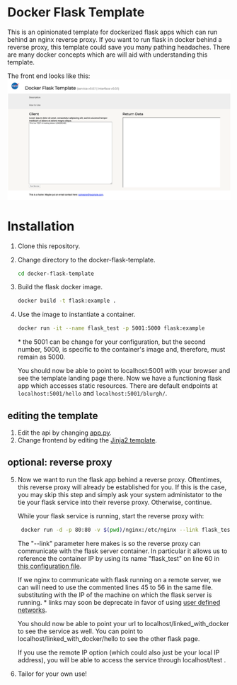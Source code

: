 # Docker Flask Template

This is an opinionated template for dockerized flask apps which can run behind an nginx reverse proxy. If you want to run flask in docker behind a reverse proxy, this template could save you many pathing headaches. There are many docker concepts which are will aid with understanding this template.

The front end looks like this:
![frontend](frontend.png)

# Installation

1) Clone this repository.  
2) Change directory to the docker-flask-template.
    ```bash
    cd docker-flask-template
    ```
3) Build the flask docker image.
    ```bash
    docker build -t flask:example .
    ```  
4) Use the image to instantiate a container.
    ```bash
    docker run -it --name flask_test -p 5001:5000 flask:example
    ```
    \* the 5001 can be change for your configuration, but the second number, 5000, is specific to the container's image and, therefore, must remain as 5000.
     
    You should now be able to point to localhost:5001 with your browser and see the template landing page there. Now we have a functioning flask app which accesses static resources. There are default endpoints at `localhost:5001/hello` and `localhost:5001/blurgh/`.

## editing the template

1) Edit the api by changing [app.py](app.py).
2) Change frontend by editing the [Jinja2 template](templates/home.html).


## optional: reverse proxy
    
5) Now we want to run the flask app behind a reverse proxy. Oftentimes, this reverse proxy will already be established for you. If this is the case, you may skip this step and simply ask your system administator to the tie your flask service into their reverse proxy. Otherwise, continue.
 
   While your flask service is running, start the reverse proxy with:
   ```bash
    docker run -d -p 80:80 -v $(pwd)/nginx:/etc/nginx --link flask_test:flask_test  nginx
   ``` 
   The "--link" parameter here makes is so the reverse proxy can communicate with the flask server container. In particular it allows us to reference the container IP by using its name "flask_test" on line 60 in [this configuration file](/nginx/conf.d/default.conf).
   
   If we nginx to communicate with flask running on a remote server, we can will need to use the commented lines 45 to 56 in the same file. substituting <your machine private ip> with the IP of the machine on which the flask server is running.
   \* links may soon be deprecate in favor of using [user defined networks](https://docs.docker.com/network/bridge/#manage-a-user-defined-bridge).
   
   You should now be able to point your url to localhost/linked_with_docker to see the service as well. You can point to localhost/linked_with_docker/hello to see the other flask page. 
   
   If you use the remote IP option (which could also just be your local IP address), you will be able to access the service through localhost/test .
   
6) Tailor for your own use! 
